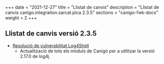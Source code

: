 +++
date        = "2021-12-27"
title       = "Llistat de canvis"
description = "Llistat de canvis canigo.integration.sarcat.pica 2.3.5"
sections    = "canigo-fwk-docs"
weight		= 2
+++

## Llistat de canvis versió 2.3.5

- [Resolució de vulnerabilitat Log4Shell](/noticies/2021-12-27-CAN-actualitzacio-canigo-3_4_9_3_6_3/)
   - Actualització de tots els mòduls de Canigó per a utilitzar la versió 2.17.0 de log4j
